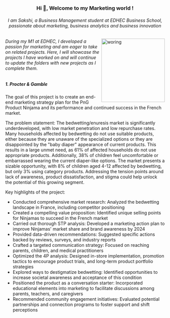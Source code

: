 <h3 align="center">Hi 👋, Welcome to my Marketing world !</h3>

<h6 align="center">I am Sakshi, a Business Management student at EDHEC Business School, passionate about marketing, business analytics and business innovation</h6>

<img align="right" alt="woring" width="200" src="https://i.pinimg.com/originals/e7/26/c7/e726c74ac081eed50feee1433d12c998.gif">


<h6 align="Left">During my M1 at EDHEC, I developed a passion for marketing and am eager to take on related projects. Here, I will showcase the projects I have worked on and will continue to update the folders with new projects as I complete them.</h6>

<h5 align="Left">1. Procter & Gamble</h5>

The goal of this project is to create an end-end marketing strategy plan for the PnG Product Ninjama and its performance and continued success in the French market. 

The problem statement: The bedwetting/enuresis market is significantly underdeveloped, with low market penetration and low repurchase rates. Many households affected by bedwetting do not use suitable products, either because they are unaware of the specialized options or they are disappointed by the "baby diaper" appearance of current products. This results in a large unmet need, as 61% of affected households do not use appropriate products. Additionally, 38% of children feel uncomfortable or embarrassed wearing the current diaper-like options. The market presents a sizable opportunity, with 8% of children aged 4-12 affected by bedwetting, but only 3% using category products. Addressing the tension points around lack of awareness, product dissatisfaction, and stigma could help unlock the potential of this growing segment.

Key highlights of the project:
- Conducted comprehensive market research: Analyzed the bedwetting landscape in France, including competitor positioning
- Created a compelling value proposition: Identified unique selling points for Ninjamas to succeed in the French market
- Carried out thorough STP analysis: Developed a marketing action plan to improve Ninjamas' market share and brand awareness by 2024
- Provided data-driven recommendations: Suggested specific actions backed by reviews, surveys, and industry reports
- Crafted a targeted communication strategy: Focused on reaching parents, children, and medical practitioners
- Optimized the 4P analysis: Designed in-store implementation, promotion tactics to encourage product trials, and long-term product portfolio strategies
- Explored ways to destigmatize bedwetting: Identified opportunities to increase societal awareness and acceptance of this condition
- Positioned the product as a conversation starter: Incorporated educational elements into marketing to facilitate discussions among parents, teachers, and caregivers
- Recommended community engagement initiatives: Evaluated potential partnerships and connection programs to foster support and shift perceptions
